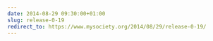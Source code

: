 ```yaml
---
date: 2014-08-29 09:30:00+01:00
slug: release-0-19
redirect_to: https://www.mysociety.org/2014/08/29/release-0-19/
---
```


